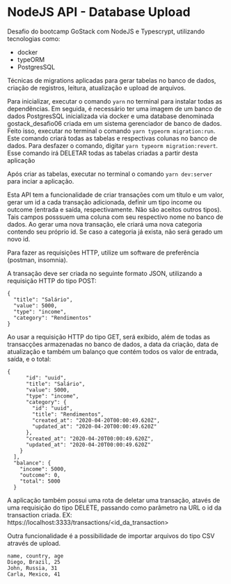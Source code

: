 # NodeJS API - Database Upload
Desafio do bootcamp GoStack com NodeJS e Typescrypt, utilizando tecnologias como: 
- docker 
- typeORM 
- PostgresSQL

Técnicas de migrations aplicadas para gerar tabelas no banco de dados, criação de registros, leitura, atualização e upload de arquivos.

Para inicializar,  executar o comando ``yarn`` no terminal para instalar todas as dependências. 
Em seguida, é necessário ter uma imagem de um banco de dados PostgresSQL inicializada via docker e uma database denominada gostack_desafio06 criada em um sistema gerenciador de banco de dados.
Feito isso, executar no terminal o comando ``yarn typeorm migration:run``. Este comando criará todas as tabelas e respectivas colunas no banco de dados. Para desfazer o comando, digitar ``yarn typeorm migration:revert``. Esse comando irá DELETAR todas as tabelas criadas a partir desta aplicação

Após criar as tabelas, executar no terminal o comando ``yarn dev:server`` para inciar a aplicação.

Esta API tem a funcionalidade de criar transações com um título e um valor, gerar um id a cada transação adicionada, definir um tipo income ou outcome (entrada e saída, respectivamente. Não são aceitos outros tipos). Tais campos posssuem uma coluna com seu respectivo nome no banco de dados.
Ao gerar uma nova transação, ele criará uma nova categoria contendo seu próprio id. Se caso a categoria já exista, não será gerado um novo id.

Para fazer as requisições HTTP, utilize um software de preferência (postman, insomnia).

A transação deve ser criada no seguinte formato JSON, utilizando a requisição HTTP do tipo POST:
```
{
  "title": "Salário",
  "value": 5000,
  "type": "income",
  "category": "Rendimentos"
}
```

Ao usar a requisição HTTP do tipo GET, será exibido, além de todas as transacções armazenadas no banco de dados, a data da criação, data de atualização e também um balanço que contém todos os valor de entrada, saída, e o total:
```
{
      "id": "uuid",
      "title": "Salário",
      "value": 5000,
      "type": "income",
      "category": {
        "id": "uuid",
        "title": "Rendimentos",
        "created_at": "2020-04-20T00:00:49.620Z",
        "updated_at": "2020-04-20T00:00:49.620Z"
      },
      "created_at": "2020-04-20T00:00:49.620Z",
      "updated_at": "2020-04-20T00:00:49.620Z"
    }
  ],
  "balance": {
    "income": 5000,
    "outcome": 0,
    "total": 5000
  }
  ```
  
  A aplicação também possui uma rota de deletar uma transação, atavés de uma requisição do tipo DELETE, passando como parâmetro na URL o id da transaction criada.
  EX: https://localhost:3333/transactions/<id_da_transaction>
  
  Outra funcionalidade é a possibilidade de importar arquivos do tipo CSV através de upload.
  ```
  name, country, age
  Diego, Brazil, 25
  John, Russia, 31
  Carla, Mexico, 41
```


